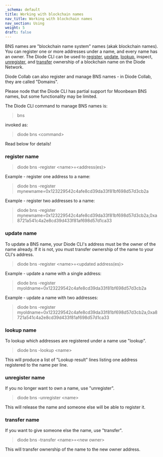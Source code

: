 ```yaml
---
_schema: default
title: Working with blockchain names
nav_title: Working with blockchain names
nav_section: Using
weight: 5
draft: false
---
```

BNS names are "blockchain name system" names (akak blockchain names).  You can register one or more addresses under a name, and every name has an owner.  The Diode CLI can be used to [register](https://cli.docs.diode.io/docs/using/working-with-blockchain-names/#register-name), [update](https://cli.docs.diode.io/docs/using/working-with-blockchain-names/#update-name), [lookup](https://cli.docs.diode.io/docs/using/working-with-blockchain-names/#lookup-name), inspect, [unregister](https://cli.docs.diode.io/docs/using/working-with-blockchain-names/#unregister-name), and [transfer](https://cli.docs.diode.io/docs/using/working-with-blockchain-names/#transfer-name) ownership of a blockchain name on the Diode Network.

Diode Collab can also register and manage BNS names - in Diode Collab, they are called "Domains".

Please node that the Diode CLI has partial support for Moonbeam BNS names, but some functionality may be limited.

The Diode CLI command to manage BNS names is:

> bns

invoked as:

> diode bns &lt;command&gt;

Read below for details!

### register name

> diode bns -register &lt;name&gt;=&lt;address(es)&gt;

Example - register one address to a name:

> diode bns -register mynewname=0x123229542c4afe8cd39da33f81bf698d57d3cb2a

Example - register two addresses to a name:

> diode bns -register mynewname=0x123229542c4afe8cd39da33f81bf698d57d3cb2a,0xa8721a541c4a2e8cd39d433f81af698d57d1ca33

### update name

To update a BNS name, your Diode CLI's address must be the owner of the name already.  If it is not, you must transfer ownership of the name to your CLI's address.

> diode bns -register &lt;name&gt;=&lt;updated address(es)&gt;

Example - update  a name with a single address:

> diode bns -register myoldname=0x123229542c4afe8cd39da33f81bf698d57d3cb2a

Example - update a name with two addresses:

> diode bns -register myoldname=0x123229542c4afe8cd39da33f81bf698d57d3cb2a,0xa8721a541c4a2e8cd39d433f81af698d57d1ca33

### lookup name

To lookup which addresses are registered under a name use "lookup".

> diode bns -lookup &lt;name&gt;

This will produce a list of "Lookup result" lines listing one address registered to the name per line.

### unregister name

If you no longer want to own a name, use "unregister".

> diode bns -unregister &lt;name&gt;

This will release the name and someone else will be able to register it.

### transfer name

If you want to give someone else the name, use "transfer".

> diode bns -transfer &lt;name&gt;=&lt;new owner&gt;

This will transfer ownership of the name to the new owner address.